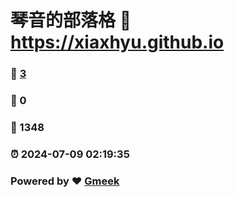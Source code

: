 # 琴音的部落格 :link: https://xiaxhyu.github.io 
### :page_facing_up: [3](https://xiaxhyu.github.io/tag.html) 
### :speech_balloon: 0 
### :hibiscus: 1348 
### :alarm_clock: 2024-07-09 02:19:35 
### Powered by :heart: [Gmeek](https://github.com/Meekdai/Gmeek)
